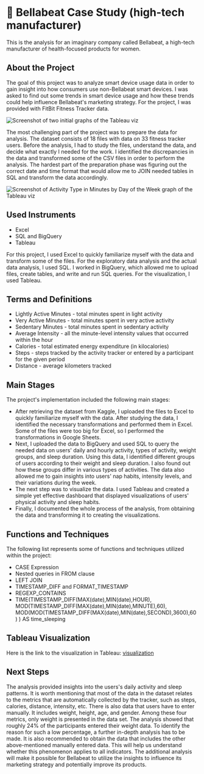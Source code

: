 # :runner: Bellabeat Case Study (high-tech manufacturer)
This is the analysis for an imaginary company called Bellabeat, a high-tech manufacturer of health-focused products for women.

## About the Project
The goal of this project was to analyze smart device usage data in order to gain insight into how consumers use non-Bellabeat smart
devices. I was asked to find out some trends in smart device usage and how these trends could help influence Bellabeat's marketing strategy.
For the project, I was provided with FitBit Fitness Tracker data.

![Screenshot of two initial graphs of the Tableau viz](https://github.com/LegendaryStarLordHV/Bellabeat_Case_Study/assets/43511883/94ab9734-9163-46ff-a427-7b0687863088)

The most challenging part of the project was to prepare the data for analysis. The dataset consists of 18 files with data on 33 fitness tracker users. Before the analysis, I had to study the files, understand the data, and decide what exactly I needed for the work. I identified the discrepancies in the data and transformed some of the CSV files in order to perform the analysis. The hardest part of the preparation phase was figuring out the correct date and time format that would allow me to JOIN needed tables in SQL and transform the data accordingly. 

![Screenshot of Activity Type in Minutes by Day of the Week graph of the Tableau viz](https://github.com/LegendaryStarLordHV/Bellabeat_Case_Study/assets/43511883/e711859d-9248-4061-9370-ffa3e320d268)


## Used Instruments
- Excel
- SQL and BigQuery
- Tableau
  
For this project, I used Excel to quickly familiarize myself with the data and transform some of the files. For the exploratory data analysis and the actual data analysis, I used SQL.
I worked in BigQuery, which allowed me to upload files, create tables, and write and run SQL queries. For the visualization, I used Tableau.

## Terms and Definitions
- Lightly Active Minutes - total minutes spent in light activity
- Very Active Minutes - total minutes spent in very active activity
- Sedentary Minutes - total minutes spent in sedentary activity
- Average Intensity - all the minute-level
intensity values that occurred within the hour
- Calories - total estimated energy expenditure (in
kilocalories)
- Steps - steps tracked by the activity tracker or entered by a participant for the given period
- Distance - average kilometers tracked

## Main Stages 
The project's implementation included the following main stages:
- After retrieving the dataset from Kaggle, I uploaded the files to Excel to quickly familiarize myself with the data. After studying the data, I identified the necessary transformations and performed them in Excel. Some of the files were too big for Excel, so I performed the transformations in Google Sheets.
-  Next, I uploaded the data to BigQuery and used SQL to query the needed data on users' daily and hourly activity, types of activity, weight groups, and sleep duration. Using this data, I identified different groups of users according to their weight and sleep duration. I also found out how these groups differ in various types of activities. The data also allowed me to gain insights into users' nap habits, intensity levels, and their variations during the week.
- The next step was to visualize the data. I used Tableau and created a simple yet effective dashboard that displayed visualizations of users' physical activity and sleep habits.
- Finally, I documented the whole process of the analysis, from obtaining the data and transforming it to creating the visualizations.
  
## Functions and Techniques
The following list represents some of functions and techniques utilized within the project:
- CASE Expression
- Nested queries in FROM clause
- LEFT JOIN
- TIMESTAMP_DIFF and FORMAT_TIMESTAMP
- REGEXP_CONTAINS
- TIME(TIMESTAMP_DIFF(MAX(date),MIN(date),HOUR),
  MOD(TIMESTAMP_DIFF(MAX(date),MIN(date),MINUTE),60),
  MOD(MOD(TIMESTAMP_DIFF(MAX(date),MIN(date),SECOND),3600),60) ) AS time_sleeping

## Tableau Visualization
Here is the link to the visualization in Tableau: [visualization](https://public.tableau.com/app/profile/vlad.horbachenko/viz/BellabeatCaseStudy_17048766878430/Dashboard)

## Next Steps
The analysis provided insights into the users's daily activity and sleep patterns. It is worth mentioning that most of the data in the dataset relates to the metrics that are automatically collected by the tracker, such as steps, calories, distance, intensity, etc. There is also data that users have to enter manually. It includes weight, height, age, and gender. Among these four metrics, only weight is presented in the data set. The analysis showed that roughly 24% of the participants entered their weight data. To identify the reason for such a low percentage, a further in-depth analysis has to be made. It is also recommended to obtain the data that includes the other above-mentioned manually entered data. This will help us understand whether this phenomenon applies to all indicators. The additional analysis will make it possible for Bellabeat to utilize the insights to influence its marketing strategy and potentially improve its products.
